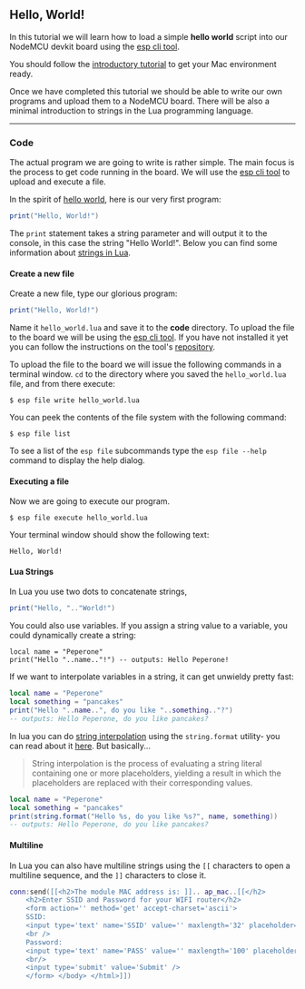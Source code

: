 ## Hello, World!

In this tutorial we will learn how to load a simple **hello world** script into our NodeMCU devkit board using the [esp cli tool][node-esp].

You should follow the [introductory tutorial][intro-tutorial] to get your Mac environment ready.

Once we have completed this tutorial we should be able to write our own programs and upload them to a NodeMCU board. There will be also a minimal introduction to strings in the Lua programming language.

---

### Code

The actual program we are going to write is rather simple. The main focus is the process to get code running in the board. We will use the [esp cli tool][node-esp] to upload and execute a file.

In the spirit of [hello world][hw], here is our very first program:

```lua
print("Hello, World!")
```

The `print` statement takes a string parameter and will output it to the console, in this case the string "Hello World!". Below you can find some information about [strings in Lua](#lua-strings).

#### Create a new file

Create a new file, type our glorious program:
```lua
print("Hello, World!")
```
 Name it `hello_world.lua` and save it to the **code** directory. To upload the file to the board we will be using the [esp cli tool][node-esp]. If you have not installed it yet you can follow the instructions on the tool's [repository][node-esp].

To upload the file to the board we will issue the following commands in a terminal window. `cd` to the directory where you saved the `hello_world.lua` file, and from there execute:

```
$ esp file write hello_world.lua
```

You can peek the contents of the file system with the following command:

```
$ esp file list
```

To see a list of the `esp file` subcommands type the `esp file --help` command to display the help dialog.

#### Executing a file

Now we are going to execute our program.

```
$ esp file execute hello_world.lua
```
Your terminal window should show the following text:
```
Hello, World!
```

#### Lua Strings

In Lua you use two dots to concatenate strings,
```lua
print("Hello, ".."World!")
```
You could also use variables. If you assign a string value to a variable, you could dynamically create a string:

```
local name = "Peperone"
print("Hello "..name.."!") -- outputs: Hello Peperone!
```

If we want to interpolate variables in a string, it can get unwieldy pretty fast:
```lua
local name = "Peperone"
local something = "pancakes"
print("Hello "..name..", do you like "..something.."?")
-- outputs: Hello Peperone, do you like pancakes?
```

In lua you can do [string interpolation][wiki-string-interpolation] using the `string.format` utility- you can read about it  [here][wiki-lua-string-interpolation]. But basically...

> String interpolation is the process of evaluating a string literal containing one or more placeholders, yielding a result in which the placeholders are replaced with their corresponding values.

```lua
local name = "Peperone"
local something = "pancakes"
print(string.format("Hello %s, do you like %s?", name, something))
-- outputs: Hello Peperone, do you like pancakes?
```

#### Multiline
In Lua you can also have multiline strings using the `[[` characters to open a multiline sequence, and the `]]` characters to close it.


```lua
conn:send([[<h2>The module MAC address is: ]].. ap_mac..[[</h2>
    <h2>Enter SSID and Password for your WIFI router</h2>
    <form action='' method='get' accept-charset='ascii'>
    SSID:
    <input type='text' name='SSID' value='' maxlength='32' placeholder='your network name'/>
    <br />
    Password:
    <input type='text' name='PASS' value='' maxlength='100' placeholder='network password'/>
    <br/>
    <input type='submit' value='Submit' />
    </form> </body> </html>]])
```



[intro-tutorial]: https://github.com/goliatone/wee-things-workshop

[wiki-lua-string-interpolation]: http://lua-users.org/wiki/StringInterpolation
[wiki-string-interpolation]: https://en.wikipedia.org/wiki/String_interpolation


<!--
//stackoverflow.com/questions/31304082/how-to-recover-nodemcu-infinite-loop
-->

[node-esp]: https://www.npmjs.com/package/node-esp
[hw]: https://en.wikipedia.org/wiki/%22Hello,_World!%22_program
[atom]: https://atom.io

